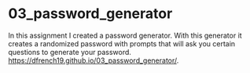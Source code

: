 # 03_password_generator
In this assignment I created a password generator.
With this generator it creates a randomized password with prompts that will ask you certain questions to generate your password. 
https://dfrench19.github.io/03_password_generator/.
